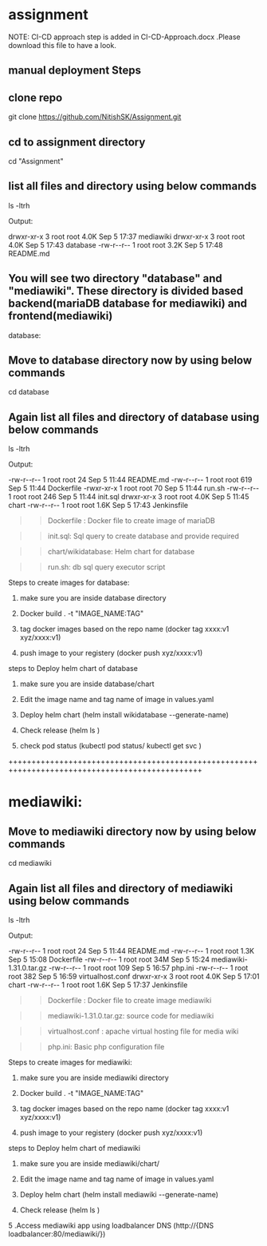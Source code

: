 # assignment
NOTE: CI-CD approach step is added in CI-CD-Approach.docx .Please download this file to have a look. 

## manual deployment Steps

## clone repo
  git clone https://github.com/NitishSK/Assignment.git

## cd to assignment directory
  cd "Assignment"

## list all files and directory using below commands

  ls -ltrh

  Output:

drwxr-xr-x 3 root root 4.0K Sep  5 17:37 mediawiki
drwxr-xr-x 3 root root 4.0K Sep  5 17:43 database
-rw-r--r-- 1 root root 3.2K Sep  5 17:48 README.md

## You will see two directory "database" and "mediawiki". These directory is divided based backend(mariaDB database for mediawiki) and frontend(mediawiki)

database:

## Move to database directory now by using below commands

cd database

## Again list all files and directory of database using below commands

ls -ltrh

Output:

-rw-r--r-- 1 root root   24 Sep  5 11:44 README.md
-rw-r--r-- 1 root root  619 Sep  5 11:44 Dockerfile
-rwxr-xr-x 1 root root   70 Sep  5 11:44 run.sh
-rw-r--r-- 1 root root  246 Sep  5 11:44 init.sql
drwxr-xr-x 3 root root 4.0K Sep  5 11:45 chart
-rw-r--r-- 1 root root 1.6K Sep  5 17:43 Jenkinsfile


>> Dockerfile : Docker file to create image of mariaDB

>> init.sql: Sql query to create database and provide required 

>> chart/wikidatabase: Helm chart for database

>> run.sh: db sql query executor script 


Steps to create images for database:

1. make sure you are inside database directory

2. Docker build . -t "IMAGE_NAME:TAG"

3. tag docker images based on the repo name (docker tag xxxx:v1 xyz/xxxx:v1)

4. push image to your registery (docker push xyz/xxxx:v1)


steps to Deploy helm chart of database

1. make sure you are inside database/chart

2. Edit the image name and tag name of image in values.yaml

3. Deploy helm chart (helm install wikidatabase --generate-name)

4. Check release (helm ls )

5. check pod status (kubectl pod status/ kubectl get svc )

++++++++++++++++++++++++++++++++++++++++++++++++++++++++++++++++++++++++++++++++++++++++++++++++

# mediawiki:

## Move to mediawiki directory now by using below commands 

cd mediawiki

## Again list all files and directory of mediawiki using below commands

ls -ltrh

Output:

-rw-r--r-- 1 root root   24 Sep  5 11:44 README.md
-rw-r--r-- 1 root root 1.3K Sep  5 15:08 Dockerfile
-rw-r--r-- 1 root root  34M Sep  5 15:24 mediawiki-1.31.0.tar.gz
-rw-r--r-- 1 root root  109 Sep  5 16:57 php.ini
-rw-r--r-- 1 root root  382 Sep  5 16:59 virtualhost.conf
drwxr-xr-x 3 root root 4.0K Sep  5 17:01 chart
-rw-r--r-- 1 root root 1.6K Sep  5 17:37 Jenkinsfile


>> Dockerfile : Docker file to create image mediawiki

>> mediawiki-1.31.0.tar.gz: source code for mediawiki

>> virtualhost.conf : apache virtual hosting file for media wiki

>> php.ini: Basic php configuration file 

Steps to create images for mediawiki:

1. make sure you are inside mediawiki directory

2. Docker build . -t "IMAGE_NAME:TAG"

3. tag docker images based on the repo name (docker tag xxxx:v1 xyz/xxxx:v1)

4. push image to your registery (docker push xyz/xxxx:v1)


steps to Deploy helm chart of mediawiki

1. make sure you are inside mediawiki/chart/

2. Edit the image name and tag name of image in values.yaml

3. Deploy helm chart (helm install mediawiki --generate-name)

4. Check release (helm ls )

5 .Access mediawiki app using loadbalancer DNS (http://{DNS loadbalancer:80/mediawiki/}) 
